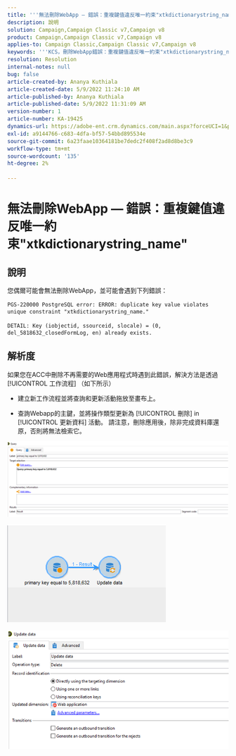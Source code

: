```yaml
---
title: '''無法刪除WebApp — 錯誤：重複鍵值違反唯一約束"xtkdictionarystring_name"'
description: 說明
solution: Campaign,Campaign Classic v7,Campaign v8
product: Campaign,Campaign Classic v7,Campaign v8
applies-to: Campaign Classic,Campaign Classic v7,Campaign v8
keywords: '''KCS，刪除WebApp錯誤：重複鍵值違反唯一約束"xtkdictionarystring_name"'
resolution: Resolution
internal-notes: null
bug: false
article-created-by: Ananya Kuthiala
article-created-date: 5/9/2022 11:24:10 AM
article-published-by: Ananya Kuthiala
article-published-date: 5/9/2022 11:31:09 AM
version-number: 1
article-number: KA-19425
dynamics-url: https://adobe-ent.crm.dynamics.com/main.aspx?forceUCI=1&pagetype=entityrecord&etn=knowledgearticle&id=4a2bc686-8acf-ec11-a7b5-0022480a8e40
exl-id: a9144766-c683-4dfa-bf57-54bbd895534e
source-git-commit: 6a23faae10364181be7dedc2f408f2ad8d8be3c9
workflow-type: tm+mt
source-wordcount: '135'
ht-degree: 2%

---
```


# 無法刪除WebApp — 錯誤：重複鍵值違反唯一約束&quot;xtkdictionarystring_name&quot;

## 說明


您偶爾可能會無法刪除WebApp，並可能會遇到下列錯誤：

```
PGS-220000 PostgreSQL error: ERROR: duplicate key value violates unique constraint "xtkdictionarystring_name."

DETAIL: Key (iobjectid, ssourceid, slocale) = (0, del_5818632_closedFormLog, en) already exists.
```

## 解析度


如果您在ACC中刪除不再需要的Web應用程式時遇到此錯誤，解決方法是透過 [!UICONTROL 工作流程] （如下所示）

- 建立新工作流程並將查詢和更新活動拖放至畫布上。

- 查詢Webapp的主鍵，並將操作類型更新為 [!UICONTROL 刪除] in [!UICONTROL 更新資料] 活動。 請注意，刪除應用後，除非完成資料庫還原，否則將無法檢索它。

![](assets/5cd987f7-8acf-ec11-a7b5-0022480a8e40.png)

![](assets/bf56c710-8bcf-ec11-a7b5-0022480a8e40.png)



![](assets/da9b0818-8bcf-ec11-a7b5-0022480a8e40.png)
